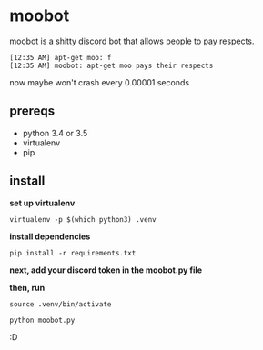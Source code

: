 # moobot

moobot is a shitty discord bot that allows people to pay respects.

```
[12:35 AM] apt-get moo: f
[12:35 AM] moobot: apt-get moo pays their respects
```

now maybe won't crash every 0.00001 seconds

## prereqs

* python 3.4 or 3.5
* virtualenv
* pip

## install

**set up virtualenv**

`virtualenv -p $(which python3) .venv`

**install dependencies**

`pip install -r requirements.txt`

**next, add your discord token in the moobot.py file**

**then, run**

`source .venv/bin/activate`

`python moobot.py`

:D
